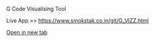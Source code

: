 G Code Visualising Tool

Live App >> https://www.smokstak.co.in/git/G_VIZZ.html

[Open in new tab](https://external.ink?to=/https://smokstak.co.in/git/G_VIZZ.html)
